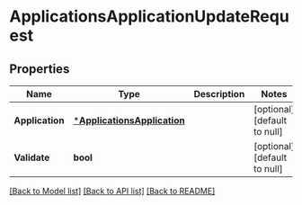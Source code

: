 # ApplicationsApplicationUpdateRequest

## Properties
Name | Type | Description | Notes
------------ | ------------- | ------------- | -------------
**Application** | [***ApplicationsApplication**](applicationsApplication.md) |  | [optional] [default to null]
**Validate** | **bool** |  | [optional] [default to null]

[[Back to Model list]](../README.md#documentation-for-models) [[Back to API list]](../README.md#documentation-for-api-endpoints) [[Back to README]](../README.md)

